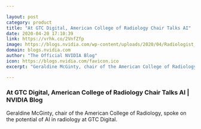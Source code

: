 ```yaml
---

layout: post
category: product
title: "At GTC Digital, American College of Radiology Chair Talks AI"
date: 2020-04-20 17:10:39
link: https://vrhk.co/2VnfZfp
image: https://blogs.nvidia.com/wp-content/uploads/2020/04/Radiologist_interpreting_MRI.jpg
domain: blogs.nvidia.com
author: "The Official NVIDIA Blog"
icon: https://blogs.nvidia.com/favicon.ico
excerpt: "Geraldine McGinty, chair of the American College of Radiology, spoke on the potential of AI in radiology at GTC Digital."

---
```


### At GTC Digital, American College of Radiology Chair Talks AI | NVIDIA Blog

Geraldine McGinty, chair of the American College of Radiology, spoke on the potential of AI in radiology at GTC Digital.